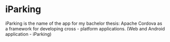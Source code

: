 # iParking
iParking is the name of the app for my bachelor thesis:
Apache Cordova as a framework for developing cross - platform applications.
(Web and Android application - iParking)
